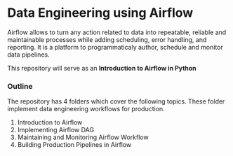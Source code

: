 # Data Engineering using Airflow

Airflow allows to turn any action related to data into repeatable, reliable and maintainable processes while adding scheduling, error handling, and reporting. It is a platform to programmaticaly author, schedule and monitor data pipelines.

This repository will serve as an **Introduction to Airflow in Python**

### Outline

The repository has 4 folders which cover the following topics. These folder implement data engineering workflows for production.

1. Introduction to Airflow
2. Implementing Airflow DAG
3. Maintaining and Monitoring Airflow Workflow
4. Building Production Pipelines in Airflow
